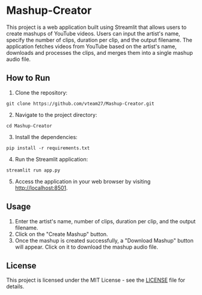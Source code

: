 # Mashup-Creator

This project is a web application built using Streamlit that allows users to create mashups of YouTube videos. Users can input the artist's name, specify the number of clips, duration per clip, and the output filename. The application fetches videos from YouTube based on the artist's name, downloads and processes the clips, and merges them into a single mashup audio file.

## How to Run

1. Clone the repository:

```
git clone https://github.com/vteam27/Mashup-Creator.git
```

2. Navigate to the project directory:

```
cd Mashup-Creator
```

3. Install the dependencies:

```
pip install -r requirements.txt
```

4. Run the Streamlit application:

```
streamlit run app.py
```

5. Access the application in your web browser by visiting [http://localhost:8501](http://localhost:8501).

## Usage

1. Enter the artist's name, number of clips, duration per clip, and the output filename.
2. Click on the "Create Mashup" button.
3. Once the mashup is created successfully, a "Download Mashup" button will appear. Click on it to download the mashup audio file.

## License

This project is licensed under the MIT License - see the [LICENSE](LICENSE) file for details.